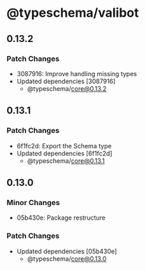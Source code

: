 # @typeschema/valibot

## 0.13.2

### Patch Changes

- 3087916: Improve handling missing types
- Updated dependencies [3087916]
  - @typeschema/core@0.13.2

## 0.13.1

### Patch Changes

- 6f1fc2d: Export the Schema type
- Updated dependencies [6f1fc2d]
  - @typeschema/core@0.13.1

## 0.13.0

### Minor Changes

- 05b430e: Package restructure

### Patch Changes

- Updated dependencies [05b430e]
  - @typeschema/core@0.13.0
